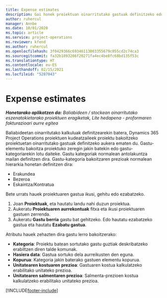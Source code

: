 ```yaml
---
title: Expense estimates
description: Gai honek proiektuan oinarritutako gastuak definitzeko edo kalkulatzeko informazioa eskaintzen du.
author: ruhercul
manager: Annbe
ms.date: 10/01/2020
ms.topic: article
ms.service: project-operations
ms.reviewer: kfend
ms.author: ruhercul
ms.openlocfilehash: 3f0429366c69346113003355679c055cd2c74ca3
ms.sourcegitcommit: fa32b1893286f20271fa4ec4be8fc68bd135f53c
ms.translationtype: HT
ms.contentlocale: eu-ES
ms.lasthandoff: 02/15/2021
ms.locfileid: "5287043"
---
```

# <a name="expense-estimates"></a>Expense estimates
_**Honetarako aplikatzen da:** Baliabideen / stockean oinarritutako eszenatokietarako proiektuen eragiketak, Lite hedapena - proformaren fakturazioari aurre egitea_

Baliabideetan oinarritutako kalkuluak definitzearekin batera, Dynamics 365 Project Operations proiektuen kudeatzaileek proiektu bakoitzeko proiektuetan oinarritutako gastuak definitzeko aukera ematen du. Gastu-elementu bakoitza proiektuko zeregin jakin batekin edo gastu-kategoriarekin lotu daiteke. Gastu kategoriak normalean antolakuntza mailan definitzen dira. Gastu-kategoria bakoitzaren prezioak normalean hierarkia honetan definitzen dira:

- Erakundea
- Bezeroa
- Eskaintza/Kontratua

Bete urrats hauek proiektuaren gastua ikusi, gehitu edo ezabatzeko.

1. Joan **Proiektuak**, eta hautatu landu nahi duzun proiektua.
2. Aukeratu **Proiektuaren aurrekontuak** fitxa eta ikusi proiektuaren gastuen zerrenda.
3. Aukeratu **Gastu berria** gastu bat gehitzeko. Edo hautatu ezabatzeko gastua eta hautatu **Ezabatu gastua**.

Atributu hauek zehazten dira gastu lerro bakoitzerako:

- **Kategoria**: Proiektu batean sortutako gastu guztiak deskribatzeko erabiltzen diren talde komunak.
- **Hasiera data**: Gastua sortuko dela aurreikusten den eguna.
- **Kopurua**: Kategoria jakin baterako gastuen elementu kopurua.
- **Unitatearen kostuaren prezioa**: Gastuaren kostua kalkulatzeko erabilitako unitateko prezioa.
- **Unitatearen salmentaren prezioa**: Salmenta-prezioen kostua kalkulatzeko erabilitako unitateko prezioa.



[!INCLUDE[footer-include](../includes/footer-banner.md)]